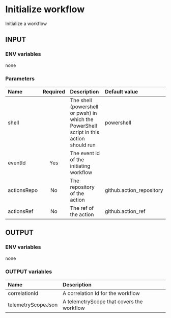 # Initialize workflow
Initialize a workflow

## INPUT

### ENV variables
none

### Parameters
| Name | Required | Description | Default value |
| :-- | :-: | :-- | :-- |
| shell | | The shell (powershell or pwsh) in which the PowerShell script in this action should run | powershell |
| eventId | Yes | The event id of the initiating workflow | |
| actionsRepo | No | The repository of the action | github.action_repository |
| actionsRef | No | The ref of the action | github.action_ref |

## OUTPUT

### ENV variables
none

### OUTPUT variables
| Name | Description |
| :-- | :-- |
| correlationId | A correlation Id for the workflow |
| telemetryScopeJson | A telemetryScope that covers the workflow |
